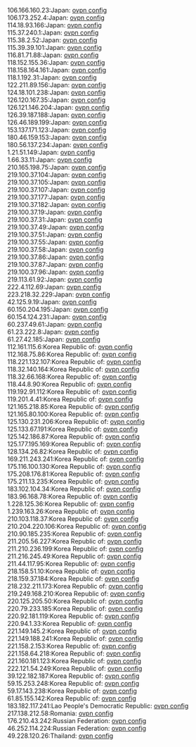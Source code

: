 106.166.160.23:Japan: [ovpn config](vpn/106_166_160_23.ovpn)  
106.173.252.4:Japan: [ovpn config](vpn/106_173_252_4.ovpn)  
114.18.93.166:Japan: [ovpn config](vpn/114_18_93_166.ovpn)  
115.37.240.1:Japan: [ovpn config](vpn/115_37_240_1.ovpn)  
115.38.2.52:Japan: [ovpn config](vpn/115_38_2_52.ovpn)  
115.39.39.101:Japan: [ovpn config](vpn/115_39_39_101.ovpn)  
116.81.71.88:Japan: [ovpn config](vpn/116_81_71_88.ovpn)  
118.152.155.36:Japan: [ovpn config](vpn/118_152_155_36.ovpn)  
118.158.164.161:Japan: [ovpn config](vpn/118_158_164_161.ovpn)  
118.1.192.31:Japan: [ovpn config](vpn/118_1_192_31.ovpn)  
122.211.89.156:Japan: [ovpn config](vpn/122_211_89_156.ovpn)  
124.18.101.238:Japan: [ovpn config](vpn/124_18_101_238.ovpn)  
126.120.167.35:Japan: [ovpn config](vpn/126_120_167_35.ovpn)  
126.121.146.204:Japan: [ovpn config](vpn/126_121_146_204.ovpn)  
126.39.187.188:Japan: [ovpn config](vpn/126_39_187_188.ovpn)  
126.46.189.199:Japan: [ovpn config](vpn/126_46_189_199.ovpn)  
153.137.171.123:Japan: [ovpn config](vpn/153_137_171_123.ovpn)  
180.46.159.153:Japan: [ovpn config](vpn/180_46_159_153.ovpn)  
180.56.137.234:Japan: [ovpn config](vpn/180_56_137_234.ovpn)  
1.21.51.149:Japan: [ovpn config](vpn/1_21_51_149.ovpn)  
1.66.33.11:Japan: [ovpn config](vpn/1_66_33_11.ovpn)  
210.165.198.75:Japan: [ovpn config](vpn/210_165_198_75.ovpn)  
219.100.37.104:Japan: [ovpn config](vpn/219_100_37_104.ovpn)  
219.100.37.105:Japan: [ovpn config](vpn/219_100_37_105.ovpn)  
219.100.37.107:Japan: [ovpn config](vpn/219_100_37_107.ovpn)  
219.100.37.177:Japan: [ovpn config](vpn/219_100_37_177.ovpn)  
219.100.37.182:Japan: [ovpn config](vpn/219_100_37_182.ovpn)  
219.100.37.19:Japan: [ovpn config](vpn/219_100_37_19.ovpn)  
219.100.37.31:Japan: [ovpn config](vpn/219_100_37_31.ovpn)  
219.100.37.49:Japan: [ovpn config](vpn/219_100_37_49.ovpn)  
219.100.37.51:Japan: [ovpn config](vpn/219_100_37_51.ovpn)  
219.100.37.55:Japan: [ovpn config](vpn/219_100_37_55.ovpn)  
219.100.37.58:Japan: [ovpn config](vpn/219_100_37_58.ovpn)  
219.100.37.86:Japan: [ovpn config](vpn/219_100_37_86.ovpn)  
219.100.37.87:Japan: [ovpn config](vpn/219_100_37_87.ovpn)  
219.100.37.96:Japan: [ovpn config](vpn/219_100_37_96.ovpn)  
219.113.61.92:Japan: [ovpn config](vpn/219_113_61_92.ovpn)  
222.4.112.69:Japan: [ovpn config](vpn/222_4_112_69.ovpn)  
223.218.32.229:Japan: [ovpn config](vpn/223_218_32_229.ovpn)  
42.125.9.19:Japan: [ovpn config](vpn/42_125_9_19.ovpn)  
60.150.204.195:Japan: [ovpn config](vpn/60_150_204_195.ovpn)  
60.154.124.231:Japan: [ovpn config](vpn/60_154_124_231.ovpn)  
60.237.49.61:Japan: [ovpn config](vpn/60_237_49_61.ovpn)  
61.23.222.8:Japan: [ovpn config](vpn/61_23_222_8.ovpn)  
61.27.42.185:Japan: [ovpn config](vpn/61_27_42_185.ovpn)  
112.161.115.6:Korea Republic of: [ovpn config](vpn/112_161_115_6.ovpn)  
112.168.75.86:Korea Republic of: [ovpn config](vpn/112_168_75_86.ovpn)  
118.221.132.107:Korea Republic of: [ovpn config](vpn/118_221_132_107.ovpn)  
118.32.140.164:Korea Republic of: [ovpn config](vpn/118_32_140_164.ovpn)  
118.32.66.168:Korea Republic of: [ovpn config](vpn/118_32_66_168.ovpn)  
118.44.8.90:Korea Republic of: [ovpn config](vpn/118_44_8_90.ovpn)  
119.192.91.112:Korea Republic of: [ovpn config](vpn/119_192_91_112.ovpn)  
119.201.4.41:Korea Republic of: [ovpn config](vpn/119_201_4_41.ovpn)  
121.165.218.85:Korea Republic of: [ovpn config](vpn/121_165_218_85.ovpn)  
121.165.80.100:Korea Republic of: [ovpn config](vpn/121_165_80_100.ovpn)  
125.130.231.206:Korea Republic of: [ovpn config](vpn/125_130_231_206.ovpn)  
125.133.67.191:Korea Republic of: [ovpn config](vpn/125_133_67_191.ovpn)  
125.142.186.87:Korea Republic of: [ovpn config](vpn/125_142_186_87.ovpn)  
125.177.195.169:Korea Republic of: [ovpn config](vpn/125_177_195_169.ovpn)  
128.134.26.82:Korea Republic of: [ovpn config](vpn/128_134_26_82.ovpn)  
169.211.243.241:Korea Republic of: [ovpn config](vpn/169_211_243_241.ovpn)  
175.116.100.130:Korea Republic of: [ovpn config](vpn/175_116_100_130.ovpn)  
175.208.176.81:Korea Republic of: [ovpn config](vpn/175_208_176_81.ovpn)  
175.211.13.235:Korea Republic of: [ovpn config](vpn/175_211_13_235.ovpn)  
183.102.104.34:Korea Republic of: [ovpn config](vpn/183_102_104_34.ovpn)  
183.96.168.78:Korea Republic of: [ovpn config](vpn/183_96_168_78.ovpn)  
1.228.125.36:Korea Republic of: [ovpn config](vpn/1_228_125_36.ovpn)  
1.239.163.26:Korea Republic of: [ovpn config](vpn/1_239_163_26.ovpn)  
210.103.118.37:Korea Republic of: [ovpn config](vpn/210_103_118_37.ovpn)  
210.204.220.106:Korea Republic of: [ovpn config](vpn/210_204_220_106.ovpn)  
210.90.185.235:Korea Republic of: [ovpn config](vpn/210_90_185_235.ovpn)  
211.205.56.227:Korea Republic of: [ovpn config](vpn/211_205_56_227.ovpn)  
211.210.236.199:Korea Republic of: [ovpn config](vpn/211_210_236_199.ovpn)  
211.216.245.49:Korea Republic of: [ovpn config](vpn/211_216_245_49.ovpn)  
211.44.117.95:Korea Republic of: [ovpn config](vpn/211_44_117_95.ovpn)  
218.158.51.10:Korea Republic of: [ovpn config](vpn/218_158_51_10.ovpn)  
218.159.37.184:Korea Republic of: [ovpn config](vpn/218_159_37_184.ovpn)  
218.232.211.173:Korea Republic of: [ovpn config](vpn/218_232_211_173.ovpn)  
219.249.168.210:Korea Republic of: [ovpn config](vpn/219_249_168_210.ovpn)  
220.125.205.50:Korea Republic of: [ovpn config](vpn/220_125_205_50.ovpn)  
220.79.233.185:Korea Republic of: [ovpn config](vpn/220_79_233_185.ovpn)  
220.92.181.119:Korea Republic of: [ovpn config](vpn/220_92_181_119.ovpn)  
220.94.1.33:Korea Republic of: [ovpn config](vpn/220_94_1_33.ovpn)  
221.149.145.2:Korea Republic of: [ovpn config](vpn/221_149_145_2.ovpn)  
221.149.188.241:Korea Republic of: [ovpn config](vpn/221_149_188_241.ovpn)  
221.158.2.153:Korea Republic of: [ovpn config](vpn/221_158_2_153.ovpn)  
221.158.64.218:Korea Republic of: [ovpn config](vpn/221_158_64_218.ovpn)  
221.160.181.123:Korea Republic of: [ovpn config](vpn/221_160_181_123.ovpn)  
222.121.54.249:Korea Republic of: [ovpn config](vpn/222_121_54_249.ovpn)  
39.122.182.187:Korea Republic of: [ovpn config](vpn/39_122_182_187.ovpn)  
59.15.253.248:Korea Republic of: [ovpn config](vpn/59_15_253_248.ovpn)  
59.17.143.238:Korea Republic of: [ovpn config](vpn/59_17_143_238.ovpn)  
61.85.155.142:Korea Republic of: [ovpn config](vpn/61_85_155_142.ovpn)  
183.182.117.241:Lao People's Democratic Republic: [ovpn config](vpn/183_182_117_241.ovpn)  
217.138.212.58:Romania: [ovpn config](vpn/217_138_212_58.ovpn)  
176.210.43.242:Russian Federation: [ovpn config](vpn/176_210_43_242.ovpn)  
46.252.114.224:Russian Federation: [ovpn config](vpn/46_252_114_224.ovpn)  
49.228.120.26:Thailand: [ovpn config](vpn/49_228_120_26.ovpn)  
